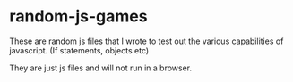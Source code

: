 # random-js-games

These are random js files that I wrote to test out the various capabilities of javascript. (If statements, objects etc)  

They are just js files and will not run in a browser. 
